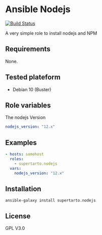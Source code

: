 # Ansible Nodejs
[![Build Status](https://travis-ci.org/supertarto/ansible-nodejs.svg?branch=master)](https://travis-ci.org/supertarto/ansible-nodejs)

A very simple role to install nodejs and NPM

## Requirements
None.

## Tested plateform
* Debian 10 (Buster)

## Role variables
The nodejs Version
```yml
nodejs_version: "12.x"
```

## Examples
```yml
- hosts: somehost
  roles:
    - supertarto.nodejs
  vars:
    nodejs_version: "12.x"
```

## Installation
```
ansible-galaxy install supertarto.nodejs
```
## License
GPL V3.0
